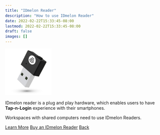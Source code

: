 ```yaml
---
title: "IDmelon Reader"
description: "How to use IDmelon Reader"
date: 2022-02-22T15:33:45-08:00
lastmod: 2022-02-22T15:33:45-08:00
draft: false
images: []
---
```


<img src='reader.png' class='d-block m-auto' width="150">

<p>IDmelon reader is a plug and play hardware, which enables users to have <b>Tap-n-Login</b> experience with their smartphones.</p>
<p class='mb-6'>Workspaces with shared computers need to use IDmelon Readers.</p>

<div class='d-flex column flex-column mt-5'>
<a role="button" class="btn btn-primary btn-lg d-block mb-3" href="">Learn More</a>
<a role="button" class="btn btn-primary btn-lg d-block mb-3" href="">Buy an IDmelon Reader</a>
<a role="button" class="btn btn-primary btn-lg d-block mb-3" href="">Back</a>
</div>

<style>@media (max-width: 480px) {.navbar, .footer { display: none; }}
h1{
    color : #4395ec;
}
</style>
